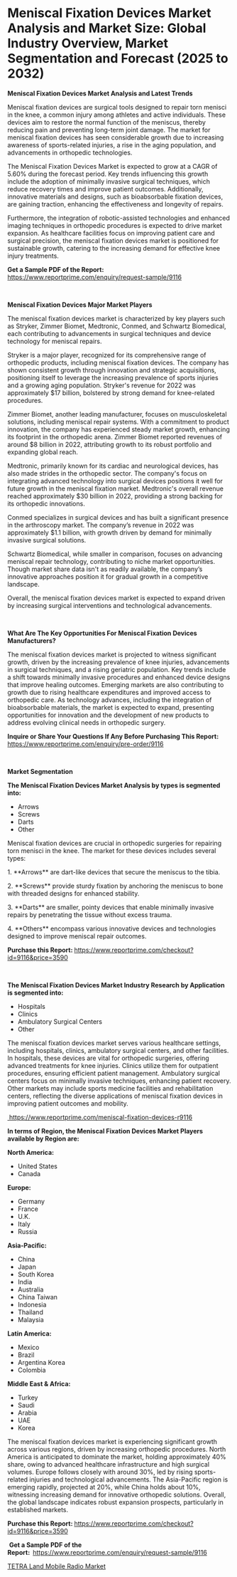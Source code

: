 <p><h1>Meniscal Fixation Devices Market Analysis and Market Size: Global Industry Overview, Market Segmentation and Forecast (2025 to 2032)</h1></p><p><strong>Meniscal Fixation Devices Market Analysis and Latest Trends</strong></p>
<p><p>Meniscal fixation devices are surgical tools designed to repair torn menisci in the knee, a common injury among athletes and active individuals. These devices aim to restore the normal function of the meniscus, thereby reducing pain and preventing long-term joint damage. The market for meniscal fixation devices has seen considerable growth due to increasing awareness of sports-related injuries, a rise in the aging population, and advancements in orthopedic technologies.</p><p>The Meniscal Fixation Devices Market is expected to grow at a CAGR of 5.60% during the forecast period. Key trends influencing this growth include the adoption of minimally invasive surgical techniques, which reduce recovery times and improve patient outcomes. Additionally, innovative materials and designs, such as bioabsorbable fixation devices, are gaining traction, enhancing the effectiveness and longevity of repairs. </p><p>Furthermore, the integration of robotic-assisted technologies and enhanced imaging techniques in orthopedic procedures is expected to drive market expansion. As healthcare facilities focus on improving patient care and surgical precision, the meniscal fixation devices market is positioned for sustainable growth, catering to the increasing demand for effective knee injury treatments.</p></p>
<p><strong>Get a Sample PDF of the Report:&nbsp;</strong> <a href="https://www.reportprime.com/enquiry/request-sample/9116?utm_campaign=3022&utm_medium=2&utm_source=Github&utm_content=ia&utm_term=24032025&utm_id=meniscal-fixation-devices">https://www.reportprime.com/enquiry/request-sample/9116</a></p>
<p>&nbsp;</p>
<p><strong>Meniscal Fixation Devices Major Market Players</strong></p>
<p><p>The meniscal fixation devices market is characterized by key players such as Stryker, Zimmer Biomet, Medtronic, Conmed, and Schwartz Biomedical, each contributing to advancements in surgical techniques and device technology for meniscal repairs.</p><p>Stryker is a major player, recognized for its comprehensive range of orthopedic products, including meniscal fixation devices. The company has shown consistent growth through innovation and strategic acquisitions, positioning itself to leverage the increasing prevalence of sports injuries and a growing aging population. Stryker's revenue for 2022 was approximately $17 billion, bolstered by strong demand for knee-related procedures.</p><p>Zimmer Biomet, another leading manufacturer, focuses on musculoskeletal solutions, including meniscal repair systems. With a commitment to product innovation, the company has experienced steady market growth, enhancing its footprint in the orthopedic arena. Zimmer Biomet reported revenues of around $8 billion in 2022, attributing growth to its robust portfolio and expanding global reach.</p><p>Medtronic, primarily known for its cardiac and neurological devices, has also made strides in the orthopedic sector. The company's focus on integrating advanced technology into surgical devices positions it well for future growth in the meniscal fixation market. Medtronic's overall revenue reached approximately $30 billion in 2022, providing a strong backing for its orthopedic innovations.</p><p>Conmed specializes in surgical devices and has built a significant presence in the arthroscopy market. The company’s revenue in 2022 was approximately $1.1 billion, with growth driven by demand for minimally invasive surgical solutions.</p><p>Schwartz Biomedical, while smaller in comparison, focuses on advancing meniscal repair technology, contributing to niche market opportunities. Though market share data isn't as readily available, the company’s innovative approaches position it for gradual growth in a competitive landscape.</p><p>Overall, the meniscal fixation devices market is expected to expand driven by increasing surgical interventions and technological advancements.</p></p>
<p>&nbsp;</p>
<p><strong>What Are The Key Opportunities For Meniscal Fixation Devices Manufacturers?</strong></p>
<p><p>The meniscal fixation devices market is projected to witness significant growth, driven by the increasing prevalence of knee injuries, advancements in surgical techniques, and a rising geriatric population. Key trends include a shift towards minimally invasive procedures and enhanced device designs that improve healing outcomes. Emerging markets are also contributing to growth due to rising healthcare expenditures and improved access to orthopedic care. As technology advances, including the integration of bioabsorbable materials, the market is expected to expand, presenting opportunities for innovation and the development of new products to address evolving clinical needs in orthopedic surgery.</p></p>
<p><strong>Inquire or Share Your Questions If Any Before Purchasing This Report:</strong> <a href="https://www.reportprime.com/enquiry/pre-order/9116?utm_campaign=3022&utm_medium=2&utm_source=Github&utm_content=ia&utm_term=24032025&utm_id=meniscal-fixation-devices">https://www.reportprime.com/enquiry/pre-order/9116</a></p>
<p>&nbsp;</p>
<p><strong>Market Segmentation</strong></p>
<p><strong>The Meniscal Fixation Devices Market Analysis by types is segmented into:</strong></p>
<p><ul><li>Arrows</li><li>Screws</li><li>Darts</li><li>Other</li></ul></p>
<p><p>Meniscal fixation devices are crucial in orthopedic surgeries for repairing torn menisci in the knee. The market for these devices includes several types: </p><p>1. **Arrows** are dart-like devices that secure the meniscus to the tibia.</p><p>2. **Screws** provide sturdy fixation by anchoring the meniscus to bone with threaded designs for enhanced stability.</p><p>3. **Darts** are smaller, pointy devices that enable minimally invasive repairs by penetrating the tissue without excess trauma.</p><p>4. **Others** encompass various innovative devices and technologies designed to improve meniscal repair outcomes.</p></p>
<p><strong>Purchase this Report:&nbsp;</strong><a href="https://www.reportprime.com/checkout?id=9116&price=3590&utm_campaign=3022&utm_medium=2&utm_source=Github&utm_content=ia&utm_term=24032025&utm_id=meniscal-fixation-devices">https://www.reportprime.com/checkout?id=9116&price=3590</a></p>
<p>&nbsp;</p>
<p><strong>The Meniscal Fixation Devices Market Industry Research by Application is segmented into:</strong></p>
<p><ul><li>Hospitals</li><li>Clinics</li><li>Ambulatory Surgical Centers</li><li>Other</li></ul></p>
<p><p>The meniscal fixation devices market serves various healthcare settings, including hospitals, clinics, ambulatory surgical centers, and other facilities. In hospitals, these devices are vital for orthopedic surgeries, offering advanced treatments for knee injuries. Clinics utilize them for outpatient procedures, ensuring efficient patient management. Ambulatory surgical centers focus on minimally invasive techniques, enhancing patient recovery. Other markets may include sports medicine facilities and rehabilitation centers, reflecting the diverse applications of meniscal fixation devices in improving patient outcomes and mobility.</p></p>
<p><a href="https://www.reportprime.com/meniscal-fixation-devices-r9116?utm_campaign=3022&utm_medium=2&utm_source=Github&utm_content=ia&utm_term=24032025&utm_id=meniscal-fixation-devices">&nbsp;https://www.reportprime.com/meniscal-fixation-devices-r9116</a></p>
<p><strong>In terms of Region, the Meniscal Fixation Devices Market Players available by Region are:</strong></p>
<p>
    <p> <strong> North America: </strong>
        <ul>
            <li>United States</li>
            <li>Canada</li>
        </ul>
        </p> 
    <p> <strong> Europe: </strong>
        <ul>
            <li>Germany</li>
            <li>France</li>
            <li>U.K.</li>
            <li>Italy</li>
            <li>Russia</li>
        </ul>
        </p> 
    <p> <strong> Asia-Pacific: </strong>
        <ul>
            <li>China</li>
            <li>Japan</li>
            <li>South Korea</li>
            <li>India</li>
            <li>Australia</li>
            <li>China Taiwan</li>
            <li>Indonesia</li>
            <li>Thailand</li>
            <li>Malaysia</li>
        </ul>
        </p> 
    <p> <strong> Latin America: </strong>
        <ul>
            <li>Mexico</li>
            <li>Brazil</li>
            <li>Argentina Korea</li>
            <li>Colombia</li>
        </ul>
        </p> 
    <p> <strong> Middle East & Africa: </strong>
        <ul>
            <li>Turkey</li>
            <li>Saudi</li>
            <li>Arabia</li>
            <li>UAE</li>
            <li>Korea</li>
        </ul>
    </p>
    </p>
<p><p>The meniscal fixation devices market is experiencing significant growth across various regions, driven by increasing orthopedic procedures. North America is anticipated to dominate the market, holding approximately 40% share, owing to advanced healthcare infrastructure and high surgical volumes. Europe follows closely with around 30%, led by rising sports-related injuries and technological advancements. The Asia-Pacific region is emerging rapidly, projected at 20%, while China holds about 10%, witnessing increasing demand for innovative orthopedic solutions. Overall, the global landscape indicates robust expansion prospects, particularly in established markets.</p></p>
<p><strong>Purchase this Report: </strong><a href="https://www.reportprime.com/checkout?id=9116&price=3590&utm_campaign=3022&utm_medium=2&utm_source=Github&utm_content=ia&utm_term=24032025&utm_id=meniscal-fixation-devices">https://www.reportprime.com/checkout?id=9116&price=3590</a></p>
<p>&nbsp;<strong>Get a Sample PDF of the Report:&nbsp;&nbsp;</strong><a href="https://www.reportprime.com/enquiry/request-sample/9116?utm_campaign=3022&utm_medium=2&utm_source=Github&utm_content=ia&utm_term=24032025&utm_id=meniscal-fixation-devices">https://www.reportprime.com/enquiry/request-sample/9116</a></p>
<p><strong></strong></p>
<p><p><a href="https://github.com/miottaredlin79/Market-Research-Report-List-1/blob/main/tetra-land-mobile-radio-market.md?utm_campaign=3022&utm_medium=2&utm_source=Github&utm_content=ia&utm_term=24032025&utm_id=meniscal-fixation-devices">TETRA Land Mobile Radio Market</a></p></p>